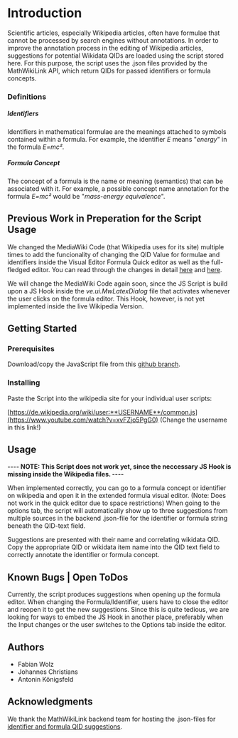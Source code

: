 # Introduction

Scientific articles, especially Wikipedia articles, often have formulae that cannot be processed by search engines without annotations. In order to improve the annotation process in the editing of Wikipedia articles, suggestions for potential Wikidata QIDs are loaded using the script stored here. For this purpose, the script uses the .json files provided by the MathWikiLink API, which return QIDs for passed identifiers or formula concepts.

### Definitions

##### Identifiers
Identifiers in mathematical formulae are the meanings attached to symbols contained within a formula. For example, the identifier *E* means "*energy*" in the formula *E=mc²*.

##### Formula Concept
The concept of a formula is the name or meaning (semantics) that can be associated with it. 
For example, a possible concept name annotation for the formula *E=mc²* would be "*mass-energy equivalence*".

## Previous Work in Preperation for the Script Usage

We changed the MediaWiki Code (that Wikipedia uses for its site) multiple times to add the funcionality of changing the QID Value for formulae and identifiers inside the Visual Editor Formula Quick editor as well as the full-fledged editor.
You can read through the changes in detail [here](https://gerrit.wikimedia.org/r/c/mediawiki/extensions/Math/+/798804) and [here](https://gerrit.wikimedia.org/r/c/mediawiki/extensions/Math/+/807527).

We will change the MediaWiki Code again soon, since the JS Script is build upon a JS Hook inside the *ve.ui.MwLatexDialog* file that activates whenever the user clicks on the formula editor. This Hook, however, is not yet implemented inside the live Wikipedia Version.


## Getting Started

### Prerequisites

Download/copy the JavaScript file from this [github branch](https://github.com/gipplab/MathWikiLink/blob/master/frontend/script.js).


### Installing

Paste the Script into the wikipedia site for your individual user scripts:

[https://de.wikipedia.org/wiki/user:**USERNAME**/common.js](https://www.youtube.com/watch?v=xvFZjo5PgG0)
(Change the username in this link!)

## Usage

**---- NOTE: This Script does not work yet, since the neccessary JS Hook is missing inside the Wikipedia files. ----**

When implemented correctly, you can go to a formula concept or identifier on wikipedia and open it in the extended formula visual editor. (Note: Does not work in the quick editor due to space restrictions)
When going to the options tab, the script will automatically show up to three suggestions from multiple sources in the backend .json-file for the identifier or formula string beneath the QID-text field. 

<!-------- ToDo: SCREENSHOT or GIF of showcase --------->

Suggestions are presented with their name and correlating wikidata QID. Copy the appropriate QID or wikidata item name into the QID text field to correctly annotate the identifier or formula concept.

## Known Bugs | Open ToDos

Currently, the script produces suggestions when opening up the formula editor. When changing the Formula/Identifier, users have to close the editor and reopen it to get the new suggestions. Since this is quite tedious, we are looking for ways to embed the JS Hook in another place, preferably when the Input changes or the user switches to the Options tab inside the editor.


## Authors

* Fabian Wolz
* Johannes Christians
* Antonin Königsfeld

## Acknowledgments

We thank the MathWikiLink backend team for hosting the .json-files for [identifier and formula QID suggestions](https://github.com/gipplab/MathWikiLink/tree/master/dataset).
